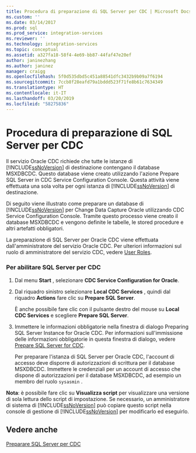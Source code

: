 ```yaml
---
title: Procedura di preparazione di SQL Server per CDC | Microsoft Docs
ms.custom: ''
ms.date: 03/14/2017
ms.prod: sql
ms.prod_service: integration-services
ms.reviewer: ''
ms.technology: integration-services
ms.topic: conceptual
ms.assetid: a327fa18-58f4-4e69-bb87-44faf47e20ef
author: janinezhang
ms.author: janinez
manager: craigg
ms.openlocfilehash: 5f0d535dbd5c451a88541dfc3432b9b09a7f6194
ms.sourcegitcommit: 7ccb8f28eafd79a1bddd523f71fe8b61c7634349
ms.translationtype: HT
ms.contentlocale: it-IT
ms.lasthandoff: 03/20/2019
ms.locfileid: "58275836"
---
```

# <a name="how-to-prepare-sql-server-for-cdc"></a>Procedura di preparazione di SQL Server per CDC
  Il servizio Oracle CDC richiede che tutte le istanze di [!INCLUDE[ssNoVersion](../../includes/ssnoversion-md.md)] di destinazione contengano il database MSXDBCDC. Questo database viene creato utilizzando l'azione Prepare SQL Server in CDC Service Configuration Console. Questa attività viene effettuata una sola volta per ogni istanza di [!INCLUDE[ssNoVersion](../../includes/ssnoversion-md.md)] di destinazione.  
  
 Di seguito viene illustrato come preparare un database di [!INCLUDE[ssNoVersion](../../includes/ssnoversion-md.md)] per Change Data Capture Oracle utilizzando CDC Service Configuration Console. Tramite questo processo viene creato il database MSXDBCDC e vengono definite le tabelle, le stored procedure e altri artefatti obbligatori.  
  
 La preparazione di SQL Server per Oracle CDC viene effettuata dall'amministratore del servizio Oracle CDC. Per ulteriori informazioni sul ruolo di amministratore del servizio CDC, vedere [User Roles](../../integration-services/change-data-capture/user-roles.md).  
  
### <a name="to-enable-sql-server-for-cdc"></a>Per abilitare SQL Server per CDC  
  
1.  Dal menu **Start** , selezionare **CDC Service Configuration for Oracle**.  
  
2.  Dal riquadro sinistro selezionare **Local CDC Services** , quindi dal riquadro **Actions** fare clic su **Prepare SQL Server**.  
  
     È anche possibile fare clic con il pulsante destro del mouse su **Local CDC Services** e scegliere **Prepare SQL Server**.  
  
3.  Immettere le informazioni obbligatorie nella finestra di dialogo Preparing SQL Server Instance for Oracle CDC. Per informazioni sull'immissione delle informazioni obbligatorie in questa finestra di dialogo, vedere [Prepare SQL Server for CDC](../../integration-services/change-data-capture/prepare-sql-server-for-cdc.md).  
  
     Per preparare l'istanza di SQL Server per Oracle CDC, l'account di accesso deve disporre di autorizzazioni di scrittura per il database MSXDBCDC. Immettere le credenziali per un account di accesso che dispone di autorizzazioni per il database MSXDBCDC, ad esempio un membro del ruolo `sysasmin` .  
  
 **Nota**: è possibile fare clic su **Visualizza script** per visualizzare una versione di sola lettura dello script di impostazione. Se necessario, un amministratore di sistema di [!INCLUDE[ssNoVersion](../../includes/ssnoversion-md.md)] può copiare questo script nella console di gestione di [!INCLUDE[ssNoVersion](../../includes/ssnoversion-md.md)] per modificarlo ed eseguirlo.  
  
## <a name="see-also"></a>Vedere anche  
 [Preparare SQL Server per CDC](../../integration-services/change-data-capture/prepare-sql-server-for-cdc.md)  
  
  
